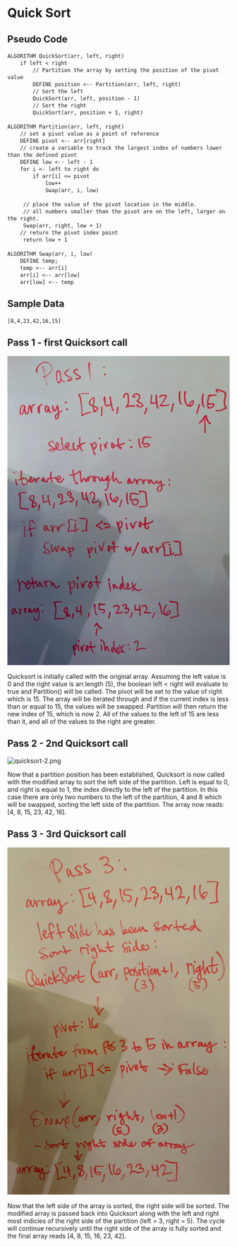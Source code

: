 # Quick Sort

## Pseudo Code

```JS
ALGORITHM QuickSort(arr, left, right)
    if left < right
        // Partition the array by setting the position of the pivot value
        DEFINE position <-- Partition(arr, left, right)
        // Sort the left
        QuickSort(arr, left, position - 1)
        // Sort the right
        QuickSort(arr, position + 1, right)

ALGORITHM Partition(arr, left, right)
    // set a pivot value as a point of reference
    DEFINE pivot <-- arr[right]
    // create a variable to track the largest index of numbers lower than the defined pivot
    DEFINE low <-- left - 1
    for i <- left to right do
        if arr[i] <= pivot
            low++
            Swap(arr, i, low)

     // place the value of the pivot location in the middle.
     // all numbers smaller than the pivot are on the left, larger on the right.
     Swap(arr, right, low + 1)
    // return the pivot index point
     return low + 1

ALGORITHM Swap(arr, i, low)
    DEFINE temp;
    temp <-- arr[i]
    arr[i] <-- arr[low]
    arr[low] <-- temp
```

## Sample Data

```JS
[8,4,23,42,16,15]
```

## Pass 1 - first Quicksort call

![quicksort-1.png](quicksort-1.png)

Quicksort is initially called with the original array. Assuming the left value is 0 and the right value is arr.length (5), the boolean left < right will evaluate to true and Partition() will be called. The pivot will be set to the value of right which is 15. The array will be iterated through and if the current index is less than or equal to 15, the values will be swapped. Partition will then return the new index of 15, which is now 2. All of the values to the left of 15 are less than it, and all of the values to the right are greater.

## Pass 2 - 2nd Quicksort call

![quicksort-2.png](quicksort-2.png)

Now that a partition position has been established, Quicksort is now called with the modified array to sort the left side of the partition. Left is equal to 0, and right is equal to 1, the index directly to the left of the partition. In this case there are only two numbers to the left of the partition, 4 and 8 which will be swapped, sorting the left side of the partition. The array now reads: [4, 8, 15, 23, 42, 16].

## Pass 3 - 3rd Quicksort call

![quicksort-3.png](quicksort-3.png)

Now that the left side of the array is sorted, the right side will be sorted. The modified array is passed back into Quicksort along with the left and right most indicies of the right side of the partition (left = 3, right = 5). The cycle will continue recursively until the right side of the array is fully sorted and the final array reads [4, 8, 15, 16, 23, 42].
